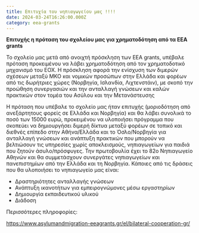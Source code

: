 ```yaml
---
title: Επιτυχία του νηπιαγωγείου μας !!!!
date: 2024-03-24T16:26:00.000Z
category: eea-grants
---
```

**Επιτυχής η πρόταση του σχολείου μας για χρηματοδότηση από τα EEA grants**

Το σχολείο μας μετά από ανοιχτή πρόσκληση  των EEA grants, υπέβαλε πρόταση προκειμένου να λάβει χρηματοδότηση από τον χρηματοδοτικό μηχανισμό του ΕΟΧ. Η πρόσκληση αφορά την  ενίσχυση των διμερών σχέσεων μεταξύ ΜΚΟ και νομικών προσώπων στην Ελλάδα και φορέων από τις δωρήτριες χώρες (Νορβηγία, Ισλανδία, Λιχτενστάιν), με σκοπό την προώθηση συνεργασιών και την ανταλλαγή γνώσεων και καλών πρακτικών στον τομέα του Ασύλου και την Μετανάστευσης 

Η πρόταση που υπέβαλε το σχολείο μας ήταν επιτυχής (μοριοδότηση από ανεξάρτητους φορείς σε Ελλάδα και Νορβηγία) και θα λάβει συνολικά το ποσό των 15000 ευρώ, προκειμένου να υλοποιήσει πρόγραμμα  που σκοπεύει να δημιουργήσει διμερή δίκτυα μεταξύ φορέων σε τοπικό και διεθνές επίπεδο στην Αθήνα/Ελλάδα και το Όσλο/Νορβηγία για ανταλλαγή γνώσεων και ανάπτυξη πρακτικών που μπορούν να βελτιώσουν τις υπηρεσίες χωρίς αποκλεισμούς, νηπιαγωγείων για παιδιά που ζητούν άσυλο/πρόσφυγες. Την πρωτοβουλία έχει το 82ο Νηπιαγωγείο Αθηνών και θα συμμετάσχουν συνεργάτες νηπιαγωγείων και πανεπιστημίων από την Ελλάδα και τη Νορβηγία. Κάποιες από τις δράσεις που θα υλοποιήσει το νηπιαγωγείο μας είναι:

* Δραστηριότητες ανταλλαγής γνώσεων
* Ανάπτυξη ικανοτήτων για εμπειρογνώμονες μέσω εργαστηρίων
* Δημιουργία εκπαιδευτικού υλικού
* Διάδοση

Περισσότερες πληροφορίες:

<https://www.asylumandmigration-eeagrants.gr/el/bilateral-cooperation-gr/>
